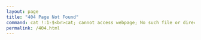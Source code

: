 ```yaml
---
layout: page
title: "404 Page Not Found"
command: cat !:1-$<br>cat; cannot access webpage; No such file or directory
permalink: /404.html
---
```

